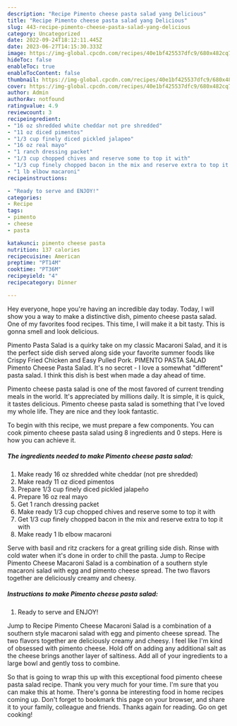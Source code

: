 ```yaml
---
description: "Recipe Pimento cheese pasta salad yang Delicious"
title: "Recipe Pimento cheese pasta salad yang Delicious"
slug: 443-recipe-pimento-cheese-pasta-salad-yang-delicious
category: Uncategorized
date: 2022-09-24T18:12:11.445Z
date: 2023-06-27T14:15:30.333Z
image: https://img-global.cpcdn.com/recipes/40e1bf425537dfc9/680x482cq70/pimento-cheese-pasta-salad-recipe-main-photo.jpg
hideToc: false
enableToc: true
enableTocContent: false
thumbnail: https://img-global.cpcdn.com/recipes/40e1bf425537dfc9/680x482cq70/pimento-cheese-pasta-salad-recipe-main-photo.jpg
cover: https://img-global.cpcdn.com/recipes/40e1bf425537dfc9/680x482cq70/pimento-cheese-pasta-salad-recipe-main-photo.jpg
author: Admin
authorAv: notfound
ratingvalue: 4.9
reviewcount: 3
recipeingredient:
- "16 oz shredded white cheddar not pre shredded"
- "11 oz diced pimentos"
- "1/3 cup finely diced pickled jalapeo"
- "16 oz real mayo"
- "1 ranch dressing packet"
- "1/3 cup chopped chives and reserve some to top it with"
- "1/3 cup finely chopped bacon in the mix and reserve extra to top it with"
- "1 lb elbow macaroni"
recipeinstructions:

- "Ready to serve and ENJOY!"
categories:
- Recipe
tags:
- pimento
- cheese
- pasta

katakunci: pimento cheese pasta 
nutrition: 137 calories
recipecuisine: American
preptime: "PT14M"
cooktime: "PT36M"
recipeyield: "4"
recipecategory: Dinner

---
```



Hey everyone, hope you're having an incredible day today. Today, I will show you a way to make a distinctive dish, pimento cheese pasta salad. One of my favorites food recipes. This time, I will make it a bit tasty. This is gonna smell and look delicious.

Pimento Pasta Salad is a quirky take on my classic Macaroni Salad, and it is the perfect side dish served along side your favorite summer foods like Crispy Fried Chicken and Easy Pulled Pork. PIMENTO PASTA SALAD Pimento Cheese Pasta Salad. It&#39;s no secret - I love a somewhat &#34;different&#34; pasta salad. I think this dish is best when made a day ahead of time.

Pimento cheese pasta salad is one of the most favored of current trending meals in the world. It's appreciated by millions daily. It is simple, it is quick, it tastes delicious. Pimento cheese pasta salad is something that I've loved my whole life. They are nice and they look fantastic.


To begin with this recipe, we must prepare a few components. You can cook pimento cheese pasta salad using 8 ingredients and 0 steps. Here is how you can achieve it.

<!--inarticleads1-->

##### The ingredients needed to make Pimento cheese pasta salad:

1. Make ready 16 oz shredded white cheddar (not pre shredded)
1. Make ready 11 oz diced pimentos
1. Prepare 1/3 cup finely diced pickled jalapeño
1. Prepare 16 oz real mayo
1. Get 1 ranch dressing packet
1. Make ready 1/3 cup chopped chives and reserve some to top it with
1. Get 1/3 cup finely chopped bacon in the mix and reserve extra to top it with
1. Make ready 1 lb elbow macaroni


Serve with basil and ritz crackers for a great grilling side dish. Rinse with cold water when it&#39;s done in order to chill the pasta. Jump to Recipe Pimento Cheese Macaroni Salad is a combination of a southern style macaroni salad with egg and pimento cheese spread. The two flavors together are deliciously creamy and cheesy. 

<!--inarticleads2-->

##### Instructions to make Pimento cheese pasta salad:


1. Ready to serve and ENJOY!

Jump to Recipe Pimento Cheese Macaroni Salad is a combination of a southern style macaroni salad with egg and pimento cheese spread. The two flavors together are deliciously creamy and cheesy. I feel like I&#39;m kind of obsessed with pimento cheese. Hold off on adding any additional salt as the cheese brings another layer of saltiness. Add all of your ingredients to a large bowl and gently toss to combine. 

So that is going to wrap this up with this exceptional food pimento cheese pasta salad recipe. Thank you very much for your time. I'm sure that you can make this at home. There's gonna be interesting food in home recipes coming up. Don't forget to bookmark this page on your browser, and share it to your family, colleague and friends. Thanks again for reading. Go on get cooking!
